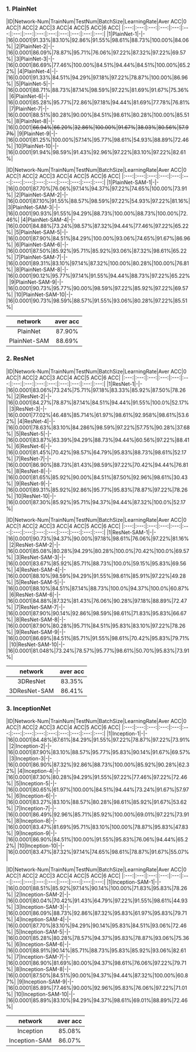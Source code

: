 

### 1. PlainNet
|ID|Network-Num|TrainNum|TestNum|BatchSize|LearningRate|Aver ACC|0 ACC|1 ACC|2
ACC|3 ACC|4 ACC|5 ACC|6 ACC|
|:---:|:---:|:---:|:---:|:---:|:---:|:---:|:---:|:---:|:---:|:---:|:---:|:---:|:---:|
|1|PlainNet-1|-|-|16|0.0001|91.33%|83.10%|92.86%|91.55%|98.61%|88.73%|100.00%|84.06%|
|2|PlainNet-2|-|-|16|0.0001|86.09%|78.87%|95.71%|76.06%|97.22%|87.32%|97.22%|69.57%|
|3|PlainNet-3|-|-|16|0.0001|86.69%|77.46%|100.00%|84.51%|94.44%|84.51%|100.00%|65.22%|
|4|PlainNet-4|-|-|16|0.0001|91.33%|84.51%|94.29%|97.18%|97.22%|78.87%|100.00%|86.96%|
|5|PlainNet-5|-|-|16|0.0001|88.71%|88.73%|87.14%|98.59%|97.22%|81.69%|91.67%|75.36%|
|6|PlainNet-6|-|-|16|0.0001|85.28%|95.77%|72.86%|97.18%|94.44%|81.69%|77.78%|76.81%|
|7|PlainNet-7|-|-|16|0.0001|88.51%|80.28%|90.00%|84.51%|98.61%|80.28%|100.00%|85.51%|
|8|PlainNet-8|-|-|16|0.0001|~~66.94%~~|~~66.20%~~|~~32.86%~~|~~100.00%~~|~~91.67%~~|~~38.03%~~|~~80.56%~~|~~57.97%~~|
|9|PlainNet-9|-|-|16|0.0001|81.25%|100.00%|57.14%|95.77%|98.61%|54.93%|88.89%|72.46%|
|10|PlainNet-10|-|-|16|0.0001|91.94%|98.59%|91.43%|92.96%|97.22%|83.10%|97.22%|82.61%|

|ID|Network-Num|TrainNum|TestNum|BatchSize|LearningRate|Aver ACC|0 ACC|1 ACC|2
ACC|3 ACC|4 ACC|5 ACC|6 ACC|
|:---:|:---:|:---:|:---:|:---:|:---:|:---:|:---:|:---:|:---:|:---:|:---:|:---:|:---:|
|1|PlainNet-SAM-1|-|-|16|0.0001|87.70%|76.06%|97.14%|94.37%|97.22%|74.65%|100.00%|73.91%|
|2|PlainNet-SAM-2|-|-|16|0.0001|87.10%|91.55%|88.57%|98.59%|97.22%|54.93%|97.22%|81.16%|
|3|PlainNet-SAM-3|-|-|16|0.0001|90.93%|91.55%|94.29%|88.73%|100.00%|88.73%|100.00%|72.46%|
|4|PlainNet-SAM-4|-|-|16|0.0001|84.88%|73.24%|98.57%|87.32%|94.44%|77.46%|97.22%|65.22%|
|5|PlainNet-SAM-5|-|-|16|0.0001|87.90%|84.51%|84.29%|100.00%|93.06%|74.65%|91.67%|86.96%|
|6|PlainNet-SAM-6|-|-|16|0.0001|87.50%|85.92%|95.71%|85.92%|93.06%|87.32%|98.61%|65.22%|
|7|PlainNet-SAM-7|-|-|16|0.0001|89.31%|83.10%|97.14%|87.32%|100.00%|80.28%|100.00%|76.81%|
|8|PlainNet-SAM-8|-|-|16|0.0001|90.12%|95.77%|97.14%|91.55%|94.44%|88.73%|97.22%|65.22%|
|9|PlainNet-SAM-9|-|-|16|0.0001|90.73%|95.77%|90.00%|98.59%|97.22%|85.92%|97.22%|69.57%|
|10|PlainNet-SAM-10|-|-|16|0.0001|90.73%|98.59%|88.57%|91.55%|93.06%|80.28%|97.22%|85.51%|


|network|aver acc|
|:---:|:---:|
|PlainNet|87.90%|
|PlainNet-SAM|88.69%|


### 2. ResNet
|ID|Network-Num|TrainNum|TestNum|BatchSize|LearningRate|Aver ACC|0 ACC|1 ACC|2
ACC|3 ACC|4 ACC|5 ACC|6 ACC|
|:---:|:---:|:---:|:---:|:---:|:---:|:---:|:---:|:---:|:---:|:---:|:---:|:---:|:---:|
|1|ResNet-1|-|-|16|0.0001|83.06%|73.24%|75.71%|97.18%|83.33%|85.92%|87.50%|78.26%|
|2|ResNet-2|-|-|16|0.0001|84.27%|78.87%|87.14%|84.51%|94.44%|91.55%|100.0%|52.17%|
|3|ResNet-3|-|-|16|0.0001|77.02%|46.48%|85.714%|61.97%|98.61%|92.958%|98.61%|53.62%|
|4|ResNet-4|-|-|16|0.0001|78.63%|83.10%|84.286%|98.59%|97.22%|57.75%|90.28%|37.68%|
|5|ResNet-5|-|-|16|0.0001|83.87%|63.39%|94.29%|88.73%|94.44%|60.56%|97.22%|88.41%|
|6|ResNet-6|-|-|16|0.0001|81.45%|70.42%|98.57%|64.79%|95.83%|88.73%|98.61%|52.17%|
|7|ResNet-7|-|-|16|0.0001|86.90%|88.73%|81.43%|98.59%|97.22%|70.42%|94.44%|76.81%|
|8|ResNet-8|-|-|16|0.0001|81.65%|85.92%|90.00%|84.51%|87.50%|92.96%|98.61%|30.43%|
|9|ResNet-9|-|-|16|0.0001|89.31%|85.92%|92.86%|95.77%|95.83%|78.87%|97.22%|78.26%|
|10|ResNet-10|-|-|16|0.0001|87.30%|85.92%|95.71%|94.37%|94.44%|87.32%|100.0%|52.17%|

|ID|Network-Num|TrainNum|TestNum|BatchSize|LearningRate|Aver ACC|0 ACC|1 ACC|2
ACC|3 ACC|4 ACC|5 ACC|6 ACC|
|:---:|:---:|:---:|:---:|:---:|:---:|:---:|:---:|:---:|:---:|:---:|:---:|:---:|:---:|
|1|ResNet-SAM-1|-|-|16|0.0001|90.73%|94.37%|90.00%|97.18%|98.61%|76.06%|97.22%|81.16%|
|2|ResNet-SAM-2|-|-|16|0.0001|85.08%|80.28%|94.29%|80.28%|100.0%|70.42%|100.0%|69.57%|
|3|ResNet-SAM-3|-|-|16|0.0001|83.67%|85.92%|85.71%|88.73%|100.0%|59.15%|95.83%|69.56%|
|4|ResNet-SAM-4|-|-|16|0.0001|88.10%|98.59%|94.29%|91.55%|98.61%|85.91%|97.22%|49.28%|
|5|ResNet-SAM-5|-|-|16|0.0001|88.10%|84.51%|87.14%|88.73%|100.0%|94.37%|100.0%|60.87%|
|6|ResNet-SAM-6|-|-|16|0.0001|84.88%|87.32%|81.43%|76.06%|90.28%|97.18%|88.89%|72.47%|
|7|ResNet-SAM-7|-|-|16|0.0001|87.90%|90.14%|92.86%|98.59%|98.61%|71.83%|95.83%|66.67%|
|8|ResNet-SAM-8|-|-|16|0.0001|87.90%|80.28%|95.71%|84.51%|95.83%|83.10%|97.22%|78.26%|
|9|ResNet-SAM-9|-|-|16|0.0001|86.69%|84.51%|85.71%|91.55%|98.61%|70.42%|95.83%|79.71%|
|10|ResNet-SAM-10|-|-|16|0.0001|81.048%|73.24%|78.57%|95.77%|98.61%|50.70%|95.83%|73.91%|


|network|aver acc|
|:---:|:---:|
|3DResNet|83.35%|
|3DResNet-SAM|86.41%|

### 3. InceptionNet
|ID|Network-Num|TrainNum|TestNum|BatchSize|LearningRate|Aver ACC|0 ACC|1 ACC|2
ACC|3 ACC|4 ACC|5 ACC|6 ACC|
|:---:|:---:|:---:|:---:|:---:|:---:|:---:|:---:|:---:|:---:|:---:|:---:|:---:|:---:|
|1|Inception-1|-|-|16|0.0001|84.48%|67.61%|84.29%|91.55%|97.22%|78.87%|97.22%|73.91%|
|2|Inception-2|-|-|16|0.0001|87.90%|83.10%|88.57%|95.77%|95.83%|90.14%|91.67%|69.57%|
|3|Inception-3|-|-|16|0.0001|86.90%|87.32%|92.86%|88.73%|100.00%|85.92%|90.28%|62.32%|
|4|Inception-4|-|-|16|0.0001|87.30%|80.28%|94.29%|91.55%|97.22%|77.46%|97.22%|72.46%|
|5|Inception-5|-|-|16|0.0001|80.65%|61.97%|100.00%|84.51%|94.44%|73.24%|91.67%|57.97%|
|6|Inception-6|-|-|16|0.0001|83.27%|83.10%|88.57%|80.28%|98.61%|85.92%|91.67%|53.62%|
|7|Inception-7|-|-|16|0.0001|86.49%|92.96%|85.71%|85.92%|100.00%|69.01%|97.22%|73.91%|
|8|Inception-8|-|-|16|0.0001|83.47%|81.69%|95.71%|83.10%|100.00%|78.87%|95.83%|47.83%|
|9|Inception-9|-|-|16|0.0001|86.90%|84.51%|100.00%|91.55%|95.83%|76.06%|94.44%|65.22%|
|10|Inception-10|-|-|16|0.0001|83.47%|87.32%|97.14%|74.65%|98.61%|78.87%|91.67%|55.07%|

|ID|Network-Num|TrainNum|TestNum|BatchSize|LearningRate|Aver ACC|0 ACC|1 ACC|2
ACC|3 ACC|4 ACC|5 ACC|6 ACC|
|:---:|:---:|:---:|:---:|:---:|:---:|:---:|:---:|:---:|:---:|:---:|:---:|:---:|:---:|
|1|Inception-SAM-1|-|-|16|0.0001|88.51%|85.92%|97.14%|90.14%|100.00%|71.83%|95.83%|78.26%|
|2|Inception-SAM-2|-|-|16|0.0001|80.04%|70.42%|91.43%|64.79%|97.22%|91.55%|98.61%|44.93%|
|3|Inception-SAM-3|-|-|16|0.0001|86.09%|88.73%|92.86%|87.32%|95.83%|61.97%|95.83%|79.71%|
|4|Inception-SAM-4|-|-|16|0.0001|87.70%|83.10%|94.29%|90.14%|95.83%|84.51%|93.06%|72.46%|
|5|Inception-SAM-5|-|-|16|0.0001|85.28%|80.28%|78.57%|94.37%|95.83%|78.87%|93.06%|75.36%|
|6|Inception-SAM-6|-|-|16|0.0001|88.91%|90.14%|85.71%|88.73%|95.83%|85.92%|93.06%|82.61%|
|7|Inception-SAM-7|-|-|16|0.0001|86.90%|81.69%|80.00%|94.37%|98.61%|76.06%|97.22%|79.71%|
|8|Inception-SAM-8|-|-|16|0.0001|87.50%|84.51%|90.00%|94.37%|94.44%|87.32%|100.00%|60.87%|
|9|Inception-SAM-9|-|-|16|0.0001|85.89%|77.46%|90.00%|92.96%|95.83%|76.06%|97.22%|71.01%|
|10|Inception-SAM-10|-|-|16|0.0001|85.89%|83.10%|94.29%|94.37%|98.61%|69.01%|88.89%|72.46%|

|network|aver acc|
|:---:|:---:|
|Inception|85.08%|
|Inception-SAM|86.07%|
